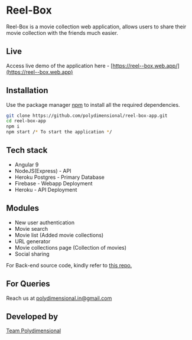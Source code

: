 # Reel-Box

Reel-Box is a movie collection web application, allows users to share their movie collection with the friends much easier.

## Live

Access live demo of the application here - [https://reel--box.web.app/](https://reel--box.web.app)

## Installation

Use the package manager [npm](https://npmjs.com/) to install all the required dependencies.

```bash
git clone https://github.com/polydimensional/reel-box-app.git
cd reel-box-app
npm i
npm start /* To start the application */
```

## Tech stack
- Angular 9
- NodeJS(Express) - API
- Heroku Postgres - Primary Database
- Firebase - Webapp Deployment
- Heroku - API Deployment


## Modules
- New user authentication
- Movie search
- Movie list (Added movie collections)
- URL generator
- Movie collections page (Collection of movies)
- Social sharing

For Back-end source code, kindly refer to [this repo.](https://github.com/polydimensional/reel-box-api)

## For Queries
Reach us at [polydimensional.in@gmail.com](mailto:polydimensional.in@gmail.com)

## Developed by
[Team Polydimensional](https://polydimensional.in)
